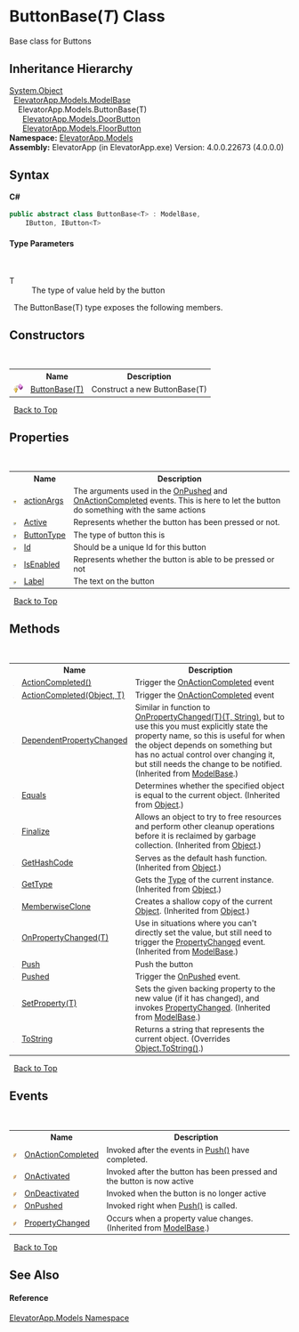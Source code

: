 # ButtonBase(*T*) Class
 

Base class for Buttons


## Inheritance Hierarchy
<a href="http://msdn2.microsoft.com/en-us/library/e5kfa45b" target="_blank">System.Object</a><br />&nbsp;&nbsp;<a href="T_ElevatorApp_Models_ModelBase">ElevatorApp.Models.ModelBase</a><br />&nbsp;&nbsp;&nbsp;&nbsp;ElevatorApp.Models.ButtonBase(T)<br />&nbsp;&nbsp;&nbsp;&nbsp;&nbsp;&nbsp;<a href="T_ElevatorApp_Models_DoorButton">ElevatorApp.Models.DoorButton</a><br />&nbsp;&nbsp;&nbsp;&nbsp;&nbsp;&nbsp;<a href="T_ElevatorApp_Models_FloorButton">ElevatorApp.Models.FloorButton</a><br />
**Namespace:**&nbsp;<a href="N_ElevatorApp_Models">ElevatorApp.Models</a><br />**Assembly:**&nbsp;ElevatorApp (in ElevatorApp.exe) Version: 4.0.0.22673 (4.0.0.0)

## Syntax

**C#**<br />
``` C#
public abstract class ButtonBase<T> : ModelBase, 
	IButton, IButton<T>

```


#### Type Parameters
&nbsp;<dl><dt>T</dt><dd>The type of value held by the button</dd></dl>&nbsp;
The ButtonBase(T) type exposes the following members.


## Constructors
&nbsp;<table><tr><th></th><th>Name</th><th>Description</th></tr><tr><td>![Protected method](media/protmethod.gif "Protected method")</td><td><a href="M_ElevatorApp_Models_ButtonBase_1__ctor">ButtonBase(T)</a></td><td>
Construct a new ButtonBase(T)</td></tr></table>&nbsp;
<a href="#buttonbase(*t*)-class">Back to Top</a>

## Properties
&nbsp;<table><tr><th></th><th>Name</th><th>Description</th></tr><tr><td>![Protected property](media/protproperty.gif "Protected property")</td><td><a href="P_ElevatorApp_Models_ButtonBase_1_actionArgs">actionArgs</a></td><td>
The arguments used in the <a href="E_ElevatorApp_Models_ButtonBase_1_OnPushed">OnPushed</a> and <a href="E_ElevatorApp_Models_ButtonBase_1_OnActionCompleted">OnActionCompleted</a> events. This is here to let the button do something with the same actions</td></tr><tr><td>![Public property](media/pubproperty.gif "Public property")</td><td><a href="P_ElevatorApp_Models_ButtonBase_1_Active">Active</a></td><td>
Represents whether the button has been pressed or not.</td></tr><tr><td>![Public property](media/pubproperty.gif "Public property")</td><td><a href="P_ElevatorApp_Models_ButtonBase_1_ButtonType">ButtonType</a></td><td>
The type of button this is</td></tr><tr><td>![Public property](media/pubproperty.gif "Public property")</td><td><a href="P_ElevatorApp_Models_ButtonBase_1_Id">Id</a></td><td>
Should be a unique Id for this button</td></tr><tr><td>![Public property](media/pubproperty.gif "Public property")</td><td><a href="P_ElevatorApp_Models_ButtonBase_1_IsEnabled">IsEnabled</a></td><td>
Represents whether the button is able to be pressed or not</td></tr><tr><td>![Public property](media/pubproperty.gif "Public property")</td><td><a href="P_ElevatorApp_Models_ButtonBase_1_Label">Label</a></td><td>
The text on the button</td></tr></table>&nbsp;
<a href="#buttonbase(*t*)-class">Back to Top</a>

## Methods
&nbsp;<table><tr><th></th><th>Name</th><th>Description</th></tr><tr><td>![Public method](media/pubmethod.gif "Public method")</td><td><a href="M_ElevatorApp_Models_ButtonBase_1_ActionCompleted">ActionCompleted()</a></td><td>
Trigger the <a href="E_ElevatorApp_Models_ButtonBase_1_OnActionCompleted">OnActionCompleted</a> event</td></tr><tr><td>![Protected method](media/protmethod.gif "Protected method")</td><td><a href="M_ElevatorApp_Models_ButtonBase_1_ActionCompleted_1">ActionCompleted(Object, T)</a></td><td>
Trigger the <a href="E_ElevatorApp_Models_ButtonBase_1_OnActionCompleted">OnActionCompleted</a> event</td></tr><tr><td>![Protected method](media/protmethod.gif "Protected method")</td><td><a href="M_ElevatorApp_Models_ModelBase_DependentPropertyChanged">DependentPropertyChanged</a></td><td>
Similar in function to <a href="M_ElevatorApp_Models_ModelBase_OnPropertyChanged__1">OnPropertyChanged(T)(T, String)</a>, but to use this you must explicitly state the property name, so this is useful for when the object depends on something but has no actual control over changing it, but still needs the change to be notified.
 (Inherited from <a href="T_ElevatorApp_Models_ModelBase">ModelBase</a>.)</td></tr><tr><td>![Public method](media/pubmethod.gif "Public method")</td><td><a href="http://msdn2.microsoft.com/en-us/library/bsc2ak47" target="_blank">Equals</a></td><td>
Determines whether the specified object is equal to the current object.
 (Inherited from <a href="http://msdn2.microsoft.com/en-us/library/e5kfa45b" target="_blank">Object</a>.)</td></tr><tr><td>![Protected method](media/protmethod.gif "Protected method")</td><td><a href="http://msdn2.microsoft.com/en-us/library/4k87zsw7" target="_blank">Finalize</a></td><td>
Allows an object to try to free resources and perform other cleanup operations before it is reclaimed by garbage collection.
 (Inherited from <a href="http://msdn2.microsoft.com/en-us/library/e5kfa45b" target="_blank">Object</a>.)</td></tr><tr><td>![Public method](media/pubmethod.gif "Public method")</td><td><a href="http://msdn2.microsoft.com/en-us/library/zdee4b3y" target="_blank">GetHashCode</a></td><td>
Serves as the default hash function.
 (Inherited from <a href="http://msdn2.microsoft.com/en-us/library/e5kfa45b" target="_blank">Object</a>.)</td></tr><tr><td>![Public method](media/pubmethod.gif "Public method")</td><td><a href="http://msdn2.microsoft.com/en-us/library/dfwy45w9" target="_blank">GetType</a></td><td>
Gets the <a href="http://msdn2.microsoft.com/en-us/library/42892f65" target="_blank">Type</a> of the current instance.
 (Inherited from <a href="http://msdn2.microsoft.com/en-us/library/e5kfa45b" target="_blank">Object</a>.)</td></tr><tr><td>![Protected method](media/protmethod.gif "Protected method")</td><td><a href="http://msdn2.microsoft.com/en-us/library/57ctke0a" target="_blank">MemberwiseClone</a></td><td>
Creates a shallow copy of the current <a href="http://msdn2.microsoft.com/en-us/library/e5kfa45b" target="_blank">Object</a>.
 (Inherited from <a href="http://msdn2.microsoft.com/en-us/library/e5kfa45b" target="_blank">Object</a>.)</td></tr><tr><td>![Protected method](media/protmethod.gif "Protected method")</td><td><a href="M_ElevatorApp_Models_ModelBase_OnPropertyChanged__1">OnPropertyChanged(T)</a></td><td>
Use in situations where you can't directly set the value, but still need to trigger the <a href="E_ElevatorApp_Models_ModelBase_PropertyChanged">PropertyChanged</a> event.
 (Inherited from <a href="T_ElevatorApp_Models_ModelBase">ModelBase</a>.)</td></tr><tr><td>![Public method](media/pubmethod.gif "Public method")</td><td><a href="M_ElevatorApp_Models_ButtonBase_1_Push">Push</a></td><td>
Push the button</td></tr><tr><td>![Protected method](media/protmethod.gif "Protected method")</td><td><a href="M_ElevatorApp_Models_ButtonBase_1_Pushed">Pushed</a></td><td>
Trigger the <a href="E_ElevatorApp_Models_ButtonBase_1_OnPushed">OnPushed</a> event.</td></tr><tr><td>![Protected method](media/protmethod.gif "Protected method")</td><td><a href="M_ElevatorApp_Models_ModelBase_SetProperty__1">SetProperty(T)</a></td><td>
Sets the given backing property to the new value (if it has changed), and invokes <a href="E_ElevatorApp_Models_ModelBase_PropertyChanged">PropertyChanged</a>.
 (Inherited from <a href="T_ElevatorApp_Models_ModelBase">ModelBase</a>.)</td></tr><tr><td>![Public method](media/pubmethod.gif "Public method")</td><td><a href="M_ElevatorApp_Models_ButtonBase_1_ToString">ToString</a></td><td>
Returns a string that represents the current object.
 (Overrides <a href="http://msdn2.microsoft.com/en-us/library/7bxwbwt2" target="_blank">Object.ToString()</a>.)</td></tr></table>&nbsp;
<a href="#buttonbase(*t*)-class">Back to Top</a>

## Events
&nbsp;<table><tr><th></th><th>Name</th><th>Description</th></tr><tr><td>![Public event](media/pubevent.gif "Public event")</td><td><a href="E_ElevatorApp_Models_ButtonBase_1_OnActionCompleted">OnActionCompleted</a></td><td>
Invoked after the events in <a href="M_ElevatorApp_Models_ButtonBase_1_Push">Push()</a> have completed.</td></tr><tr><td>![Public event](media/pubevent.gif "Public event")</td><td><a href="E_ElevatorApp_Models_ButtonBase_1_OnActivated">OnActivated</a></td><td>
Invoked after the button has been pressed and the button is now active</td></tr><tr><td>![Public event](media/pubevent.gif "Public event")</td><td><a href="E_ElevatorApp_Models_ButtonBase_1_OnDeactivated">OnDeactivated</a></td><td>
Invoked when the button is no longer active</td></tr><tr><td>![Public event](media/pubevent.gif "Public event")</td><td><a href="E_ElevatorApp_Models_ButtonBase_1_OnPushed">OnPushed</a></td><td>
Invoked right when <a href="M_ElevatorApp_Models_ButtonBase_1_Push">Push()</a> is called.</td></tr><tr><td>![Public event](media/pubevent.gif "Public event")</td><td><a href="E_ElevatorApp_Models_ModelBase_PropertyChanged">PropertyChanged</a></td><td>
Occurs when a property value changes.
 (Inherited from <a href="T_ElevatorApp_Models_ModelBase">ModelBase</a>.)</td></tr></table>&nbsp;
<a href="#buttonbase(*t*)-class">Back to Top</a>

## See Also


#### Reference
<a href="N_ElevatorApp_Models">ElevatorApp.Models Namespace</a><br />